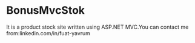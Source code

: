 # BonusMvcStok
 It is a product stock site written using ASP.NET MVC.You can contact me from:linkedin.com/in/fuat-yavrum
